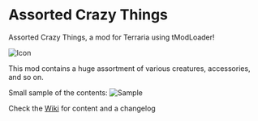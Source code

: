 # Assorted Crazy Things
Assorted Crazy Things, a mod for Terraria using tModLoader!

![Icon](https://raw.githubusercontent.com/Werebearguy/AssortedCrazyThings/master/icon.png)

This mod contains a huge assortment of various creatures, accessories, and so on.

Small sample of the contents:
![Sample](https://i.imgur.com/dafNLLU.png)

Check the [Wiki](https://github.com/Werebearguy/AssortedCrazyThings/wiki) for content and a changelog
